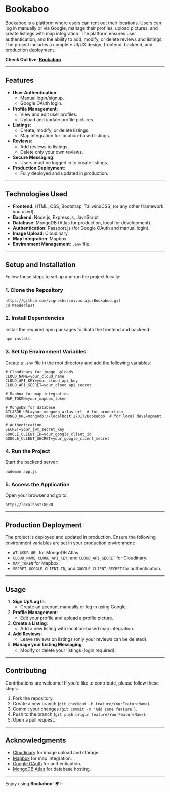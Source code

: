 # Bookaboo

Bookaboo is a platform where users can rent out their locations. Users can log in manually or via Google, manage their profiles, upload pictures, and create listings with map integration. The platform ensures user authentication, and the ability to add, modify, or delete reviews and listings. The project includes a complete UI/UX design, frontend, backend, and production deployment.

**Check Out live**: [**Bookaboo**](https://wandelast.onrender.com/)


---

## Features

- **User Authentication**:
    - Manual login/signup.
    - Google OAuth login.
- **Profile Management**:
    - View and edit user profiles.
    - Upload and update profile pictures.
- **Listings**:
    - Create, modify, or delete listings.
    - Map integration for location-based listings.
- **Reviews**:
    - Add reviews to listings.
    - Delete only your own reviews.
- **Secure Messaging**:
    - Users must be logged in to create listings.
- **Production Deployment**:
    - Fully deployed and updated in production.

---

## Technologies Used

- **Frontend**: HTML, CSS, Bootstrap, TailwindCSS,  (or any other framework you used).
- **Backend**: Node.js, Express.js, JavaScript
- **Database**: MongoDB (Atlas for production, local for development).
- **Authentication**: Passport.js (for Google OAuth and manual login).
- **Image Upload**: Cloudinary.
- **Map Integration**: Mapbox.
- **Environment Management**: `.env` file.


---

## Setup and Installation

Follow these steps to set up and run the project locally:

### 1. Clone the Repository
```bash
https://github.com/vigneshsrinivasraju/Bookaboo.git
cd Wanderlust
```

### 2. Install Dependencies
Install the required npm packages for both the frontend and backend:
```bash
npm install
```

### 3. Set Up Environment Variables
Create a `.env` file in the root directory and add the following variables:
```env
# Cloudinary for image uploads
CLOUD_NAME=your_cloud_name
CLOUD_API_KEY=your_cloud_api_key
CLOUD_API_SECRET=your_cloud_api_secret

# Mapbox for map integration
MAP_TOKEN=your_mapbox_token

# MongoDB for database
ATLASDB_URL=your_mongodb_atlas_url  # for production
MONGO_URL=mongodb://localhost:27017/Bookaboo  # for local development

# Authentication
SECRET=your_jwt_secret_key
GOOGLE_CLIENT_ID=your_google_client_id
GOOGLE_CLIENT_SECRET=your_google_client_secret
```

### 4. Run the Project
Start the backend server:
```bash
nodemon app.js  
```

### 5. Access the Application
Open your browser and go to:
```
http://localhost:8080
```

---

## Production Deployment

The project is deployed and updated in production. Ensure the following environment variables are set in your production environment:
- `ATLASDB_URL` for MongoDB Atlas.
- `CLOUD_NAME`, `CLOUD_API_KEY`, and `CLOUD_API_SECRET` for Cloudinary.
- `MAP_TOKEN` for Mapbox.
- `SECRET`, `GOOGLE_CLIENT_ID`, and `GOOGLE_CLIENT_SECRET` for authentication.

---

## Usage

1. **Sign Up/Log In**:
    - Create an account manually or log in using Google.
2. **Profile Management**:
    - Edit your profile and upload a profile picture.
3. **Create a Listing**:
    - Add a new listing with location-based map integration.
4. **Add Reviews**:
    - Leave reviews on listings (only your reviews can be deleted).
5. **Manage your Listing Messaging**:
    - Modify or delete your listings (login required).

---

## Contributing

Contributions are welcome! If you'd like to contribute, please follow these steps:
1. Fork the repository.
2. Create a new branch (`git checkout -b feature/YourFeatureName`).
3. Commit your changes (`git commit -m 'Add some feature'`).
4. Push to the branch (`git push origin feature/YourFeatureName`).
5. Open a pull request.

---


## Acknowledgments

- [Cloudinary](https://cloudinary.com/) for image upload and storage.
- [Mapbox](https://www.mapbox.com/) for map integration.
- [Google OAuth](https://developers.google.com/identity) for authentication.
- [MongoDB Atlas](https://www.mongodb.com/cloud/atlas) for database hosting.

---


Enjoy using **Bookaboo**! 🌍✨
